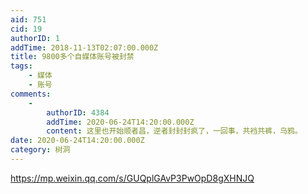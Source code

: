 ```yaml
---
aid: 751
cid: 19
authorID: 1
addTime: 2018-11-13T02:07:00.000Z
title: 9800多个自媒体账号被封禁
tags:
    - 媒体
    - 账号
comments:
    -
        authorID: 4384
        addTime: 2020-06-24T14:20:00.000Z
        content: 这里也开始顺者昌，逆者封封封疯了，一回事，共裆共裤，乌鸦。
date: 2020-06-24T14:20:00.000Z
category: 树洞
---
```


https://mp.weixin.qq.com/s/GUQplGAvP3PwOpD8gXHNJQ
